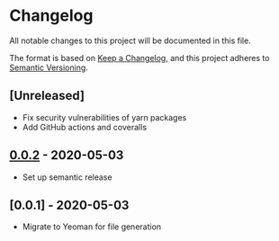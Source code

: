 # Changelog

All notable changes to this project will be documented in this file.

The format is based on [Keep a Changelog](https://keepachangelog.com/en/1.0.0/),
and this project adheres to [Semantic Versioning](https://semver.org/spec/v2.0.0.html).

## [Unreleased]

- Fix security vulnerabilities of yarn packages
- Add GitHub actions and coveralls

## [0.0.2] - 2020-05-03

- Set up semantic release

## [0.0.1] - 2020-05-03

- Migrate to Yeoman for file generation

[0.0.2]: https://github.com/LaunchAcademy/giant-leap/tree/0.0.2
